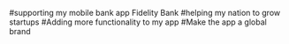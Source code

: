 #supporting my mobile bank app Fidelity Bank
#helping my nation to grow startups
#Adding more functionality to my app
#Make the app a global brand
